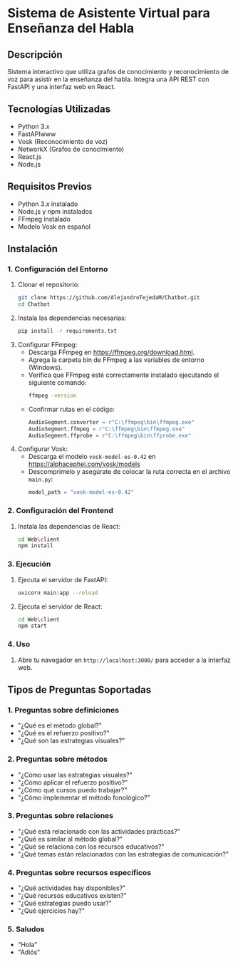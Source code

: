 # Sistema de Asistente Virtual para Enseñanza del Habla

## Descripción
Sistema interactivo que utiliza grafos de conocimiento y reconocimiento de voz para asistir en la enseñanza del habla. Integra una API REST con FastAPI y una interfaz web en React.

## Tecnologías Utilizadas
- Python 3.x
- FastAPIwww
- Vosk (Reconocimiento de voz)
- NetworkX (Grafos de conocimiento)
- React.js
- Node.js

## Requisitos Previos
- Python 3.x instalado
- Node.js y npm instalados
- FFmpeg instalado
- Modelo Vosk en español

## Instalación
### 1. Configuración del Entorno

1. Clonar el repositorio:
   ```bash
   git clone https://github.com/AlejandroTejedaM/Chatbot.git
   cd Chatbot
   ```
2. Instala las dependencias necesarias:
   ```bash
   pip install -r requirements.txt
   ```
3. Configurar FFmpeg:
    - Descarga FFmpeg en <https://ffmpeg.org/download.html>.
    - Agrega la carpeta bin de FFmpeg a las variables de entorno (Windows).
    - Verifica que FFmpeg esté correctamente instalado ejecutando el siguiente comando:
      ```bash
      ffmpeg -version
      ```
   - Confirmar rutas en el código:
      ````python
     AudioSegment.converter = r"C:\ffmpeg\bin\ffmpeg.exe"
     AudioSegment.ffmpeg = r"C:\ffmpeg\bin\ffmpeg.exe"
     AudioSegment.ffprobe = r"C:\ffmpeg\bin\ffprobe.exe"
      ````
4. Configurar Vosk:
   - Descarga el modelo `vosk-model-es-0.42` en <https://alphacephei.com/vosk/models>
   - Descomprimelo y asegúrate de colocar la ruta correcta en el archivo `main.py`:
     ````python
     model_path = "vosk-model-es-0.42"
     ````

### 2. Configuración del Frontend
1. Instala las dependencias de React:
   ```bash
   cd Web\client
   npm install
   ```
### 3. Ejecución
1. Ejecuta el servidor de FastAPI:
   ```bash
   uvicorn main:app --reload
   ```
2. Ejecuta el servidor de React:
   ```bash
   cd Web\client
   npm start
   ```
### 4. Uso
1. Abre tu navegador en `http://localhost:3000/` para acceder a la interfaz web.

## Tipos de Preguntas Soportadas

### 1. Preguntas sobre definiciones
- "¿Qué es el método global?"
- "¿Qué es el refuerzo positivo?"
- "¿Qué son las estrategias visuales?"

### 2. Preguntas sobre métodos
- "¿Cómo usar las estrategias visuales?"
- "¿Cómo aplicar el refuerzo positivo?"
- "¿Cómo qué cursos puedo trabajar?"
- "¿Cómo implementar el método fonológico?"

### 3. Preguntas sobre relaciones 
- "¿Qué está relacionado con las actividades prácticas?"
- "¿Qué es similar al método global?"
- "¿Qué se relaciona con los recursos educativos?"
- "¿Qué temas están relacionados con las estrategias de comunicación?"

### 4. Preguntas sobre recursos específicos
- "¿Qué actividades hay disponibles?"
- "¿Qué recursos educativos existen?"
- "¿Qué estrategias puedo usar?"
- "¿Qué ejercicios hay?"

### 5. Saludos
- "Hola"
- "Adiós"
